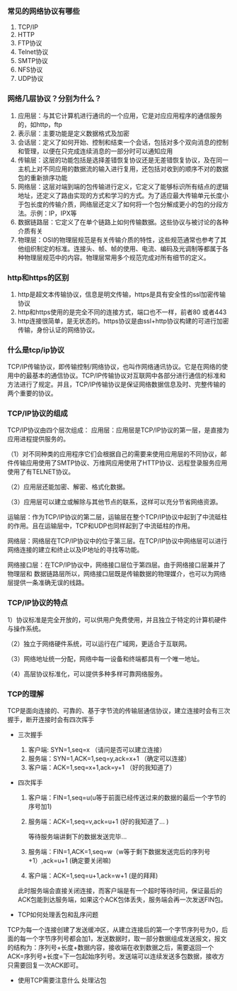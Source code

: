 ### 常见的网络协议有哪些

1. TCP/IP
2. HTTP
3. FTP协议
4. Telnet协议
5. SMTP协议
6. NFS协议
7. UDP协议

### 网络几层协议？分别为什么？
1. 应用层：与其它计算机进行通讯的一个应用，它是对应应用程序的通信服务的，如http，ftp
2. 表示层：主要功能是定义数据格式及加密
3. 会话层：定义了如何开始、控制和结束一个会话，包括对多个双向消息的控制和管理，以便在只完成连续消息的一部分时可以通知应用
4. 传输层：这层的功能包括是选择差错恢复协议还是无差错恢复协议，及在同一主机上对不同应用的数据流的输入进行复用，还包括对收到的顺序不对的数据包的重新排序功能
5. 网络层：这层对端到端的包传输进行定义，它定义了能够标识所有结点的逻辑地址，还定义了路由实现的方式和学习的方式。为了适应最大传输单元长度小于包长度的传输介质，网络层还定义了如何将一个包分解成更小的包的分段方法。示例：IP，IPX等
6. 数据链路层：它定义了在单个链路上如何传输数据。这些协议与被讨论的各种介质有关
7. 物理层：OSI的物理层规范是有关传输介质的特性，这些规范通常也参考了其他组织制定的标准。连接头、帧、帧的使用、电流、编码及光调制等都属于各种物理层规范中的内容。物理层常用多个规范完成对所有细节的定义。

### http和https的区别
1. http是超文本传输协议，信息是明文传输，https是具有安全性的ssl加密传输协议
2. http和https使用的是完全不同的连接方式，端口也不一样，前者80 或者443
3. http连接很简单，是无状态的。https协议是由ssl+http协议构建的可进行加密传输，身份认证的网络协议。

### 什么是tcp/ip协议
TCP/IP传输协议，即传输控制/网络协议，也叫作网络通讯协议。它是在网络的使用中的最基本的通信协议。TCP/IP传输协议对互联网中各部分进行通信的标准和方法进行了规定。并且，TCP/IP传输协议是保证网络数据信息及时、完整传输的两个重要的协议。

### TCP/IP协议的组成
TCP/IP协议由四个层次组成：
应用层：应用层是TCP/IP协议的第一层，是直接为应用进程提供服务的。

（1）对不同种类的应用程序它们会根据自己的需要来使用应用层的不同协议，邮件传输应用使用了SMTP协议、万维网应用使用了HTTP协议、远程登录服务应用使用了有TELNET协议。 

（2）应用层还能加密、解密、格式化数据。

（3）应用层可以建立或解除与其他节点的联系，这样可以充分节省网络资源。 

运输层：作为TCP/IP协议的第二层，运输层在整个TCP/IP协议中起到了中流砥柱的作用。且在运输层中，TCP和UDP也同样起到了中流砥柱的作用。 

网络层：网络层在TCP/IP协议中的位于第三层。在TCP/IP协议中网络层可以进行网络连接的建立和终止以及IP地址的寻找等功能。 

网络接口层：在TCP/IP协议中，网络接口层位于第四层。由于网络接口层兼并了物理层和      数据链路层所以，网络接口层既是传输数据的物理媒介，也可以为网络层提供一条准确无误的线路。

### TCP/IP协议的特点
1）协议标准是完全开放的，可以供用户免费使用，并且独立于特定的计算机硬件与操作系统。

（2）独立于网络硬件系统，可以运行在广域网，更适合于互联网。

（3）网络地址统一分配，网络中每一设备和终端都具有一个唯一地址。

（4）高层协议标准化，可以提供多种多样可靠网络服务。

### TCP的理解
TCP是面向连接的、可靠的、基于字节流的传输层通信协议，建立连接时会有三次握手，断开连接时会有四次挥手

- 三次握手

  1. 客户端: SYN=1,seq=x （请问是否可以建立连接）
  2. 服务端：SYN=1,ACK=1,seq=y,ack=x+1 （确定可以连接）
  3. 客户端：ACK=1,seq=x+1,ack=y+1 （好的我知道了）
  

- 四次挥手
  1. 客户端：FIN=1,seq=u(u等于前面已经传送过来的数据的最后一个字节的序号加1)
  2. 服务端：ACK=1,seq=v,ack=u+1 (好的我知道了... )
  
        等待服务端讲剩下的数据发送完毕...

  3. 服务端：FIN=1,ACK=1,seq=w（w等于剩下数据发送完后的序列号+1）,ack=u+1 (确定要关闭嘛)
  4. 客户端：ACK=1,seq=u+1,ack=w+1 (是的拜拜)
  
  此时服务端会直接关闭连接，而客户端是有一个超时等待时间，保证最后的ACK包能到达服务端，如果这个ACK包体丢失，服务端会再一次发送FIN包。

- TCP如何处理丢包和乱序问题

TCP为每一个连接创建了发送缓冲区，从建立连接后的第一个字节序列号为0，后面的每一个字节序列号都会加1，发送数据时，取一部分数据组成发送报文，报文的结构为：序列号+长度+数据内容，接收端在收到数据之后，需要返回一个ACK=序列号+长度=下一包起始序列号。发送端可以连续发送多包数据，接收方只需要回复一次ACK即可。

- 使用TCP需要注意什么
处理沾包

